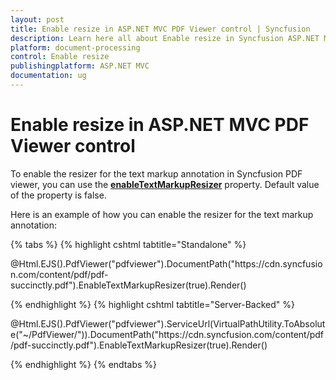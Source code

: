 ```yaml
---
layout: post
title: Enable resize in ASP.NET MVC PDF Viewer control | Syncfusion
description: Learn here all about Enable resize in Syncfusion ASP.NET MVC PDF Viewer control of Syncfusion Essential JS 2 and more.
platform: document-processing
control: Enable resize
publishingplatform: ASP.NET MVC
documentation: ug
---
```


# Enable resize in ASP.NET MVC PDF Viewer control

To enable the resizer for the text markup annotation in Syncfusion PDF viewer, you can use the [**enableTextMarkupResizer**](https://help.syncfusion.com/cr/aspnetmvc-js2/syncfusion.ej2.pdfviewer.pdfviewer.html#Syncfusion_EJ2_PdfViewer_PdfViewer_EnableTextMarkupResizer) property. Default value of the property is false.

Here is an example of how you can enable the resizer for the text markup annotation:

{% tabs %}
{% highlight cshtml tabtitle="Standalone" %}

<div id="e-pv-e-sign-pdfViewer-div">
    @Html.EJS().PdfViewer("pdfviewer").DocumentPath("https://cdn.syncfusion.com/content/pdf/pdf-succinctly.pdf").EnableTextMarkupResizer(true).Render()
</div>

{% endhighlight %}
{% highlight cshtml tabtitle="Server-Backed" %}

<div id="e-pv-e-sign-pdfViewer-div">
    @Html.EJS().PdfViewer("pdfviewer").ServiceUrl(VirtualPathUtility.ToAbsolute("~/PdfViewer/")).DocumentPath("https://cdn.syncfusion.com/content/pdf/pdf-succinctly.pdf").EnableTextMarkupResizer(true).Render()
</div>

{% endhighlight %}
{% endtabs %}
